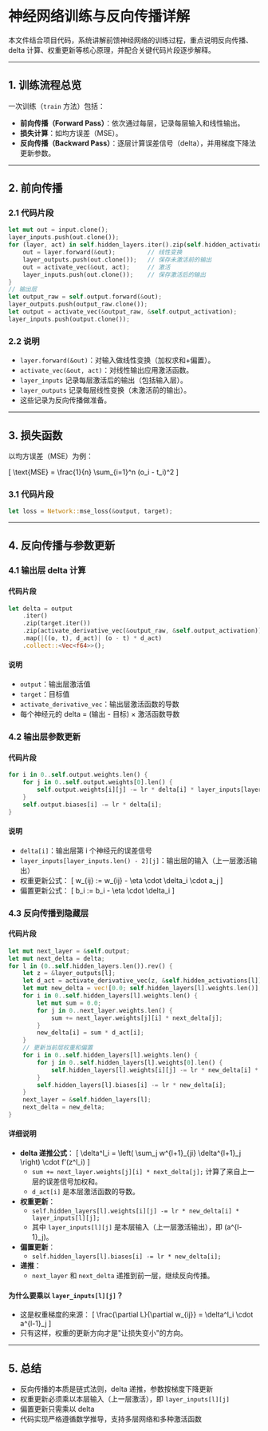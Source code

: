 # 神经网络训练与反向传播详解

本文件结合项目代码，系统讲解前馈神经网络的训练过程，重点说明反向传播、delta 计算、权重更新等核心原理，并配合关键代码片段逐步解释。

---

## 1. 训练流程总览

一次训练（`train` 方法）包括：
- **前向传播（Forward Pass）**：依次通过每层，记录每层输入和线性输出。
- **损失计算**：如均方误差（MSE）。
- **反向传播（Backward Pass）**：逐层计算误差信号（delta），并用梯度下降法更新参数。

---

## 2. 前向传播

### 2.1 代码片段
```rust
let mut out = input.clone();
layer_inputs.push(out.clone());
for (layer, act) in self.hidden_layers.iter().zip(self.hidden_activations.iter()) {
    out = layer.forward(&out);         // 线性变换
    layer_outputs.push(out.clone());   // 保存未激活前的输出
    out = activate_vec(&out, act);     // 激活
    layer_inputs.push(out.clone());    // 保存激活后的输出
}
// 输出层
let output_raw = self.output.forward(&out);
layer_outputs.push(output_raw.clone());
let output = activate_vec(&output_raw, &self.output_activation);
layer_inputs.push(output.clone());
```

### 2.2 说明
- `layer.forward(&out)`：对输入做线性变换（加权求和+偏置）。
- `activate_vec(&out, act)`：对线性输出应用激活函数。
- `layer_inputs` 记录每层激活后的输出（包括输入层）。
- `layer_outputs` 记录每层线性变换（未激活前的输出）。
- 这些记录为反向传播做准备。

---

## 3. 损失函数

以均方误差（MSE）为例：

\[
\text{MSE} = \frac{1}{n} \sum_{i=1}^n (o_i - t_i)^2
\]

### 3.1 代码片段
```rust
let loss = Network::mse_loss(&output, target);
```

---

## 4. 反向传播与参数更新

### 4.1 输出层 delta 计算

#### 代码片段
```rust
let delta = output
    .iter()
    .zip(target.iter())
    .zip(activate_derivative_vec(&output_raw, &self.output_activation))
    .map(|((o, t), d_act)| (o - t) * d_act)
    .collect::<Vec<f64>>();
```

#### 说明
- `output`：输出层激活值
- `target`：目标值
- `activate_derivative_vec`：输出层激活函数的导数
- 每个神经元的 delta = (输出 - 目标) × 激活函数导数

### 4.2 输出层参数更新

#### 代码片段
```rust
for i in 0..self.output.weights.len() {
    for j in 0..self.output.weights[0].len() {
        self.output.weights[i][j] -= lr * delta[i] * layer_inputs[layer_inputs.len() - 2][j];
    }
    self.output.biases[i] -= lr * delta[i];
}
```

#### 说明
- `delta[i]`：输出层第 i 个神经元的误差信号
- `layer_inputs[layer_inputs.len() - 2][j]`：输出层的输入（上一层激活输出）
- 权重更新公式：
  \[
  w_{ij} := w_{ij} - \eta \cdot \delta_i \cdot a_j
  \]
- 偏置更新公式：
  \[
  b_i := b_i - \eta \cdot \delta_i
  \]

### 4.3 反向传播到隐藏层

#### 代码片段
```rust
let mut next_layer = &self.output;
let mut next_delta = delta;
for l in (0..self.hidden_layers.len()).rev() {
    let z = &layer_outputs[l];
    let d_act = activate_derivative_vec(z, &self.hidden_activations[l]);
    let mut new_delta = vec![0.0; self.hidden_layers[l].weights.len()];
    for i in 0..self.hidden_layers[l].weights.len() {
        let mut sum = 0.0;
        for j in 0..next_layer.weights.len() {
            sum += next_layer.weights[j][i] * next_delta[j];
        }
        new_delta[i] = sum * d_act[i];
    }
    // 更新当前层权重和偏置
    for i in 0..self.hidden_layers[l].weights.len() {
        for j in 0..self.hidden_layers[l].weights[0].len() {
            self.hidden_layers[l].weights[i][j] -= lr * new_delta[i] * layer_inputs[l][j];
        }
        self.hidden_layers[l].biases[i] -= lr * new_delta[i];
    }
    next_layer = &self.hidden_layers[l];
    next_delta = new_delta;
}
```

#### 详细说明
- **delta 递推公式**：
  \[
  \delta^l_i = \left( \sum_j w^{l+1}_{ji} \delta^{l+1}_j \right) \cdot f'(z^l_i)
  \]
  - `sum += next_layer.weights[j][i] * next_delta[j];` 计算了来自上一层的误差信号加权和。
  - `d_act[i]` 是本层激活函数的导数。
- **权重更新**：
  - `self.hidden_layers[l].weights[i][j] -= lr * new_delta[i] * layer_inputs[l][j];`
  - 其中 `layer_inputs[l][j]` 是本层输入（上一层激活输出），即 \(a^{l-1}_j\)。
- **偏置更新**：
  - `self.hidden_layers[l].biases[i] -= lr * new_delta[i];`
- **递推**：
  - `next_layer` 和 `next_delta` 递推到前一层，继续反向传播。

#### 为什么要乘以 `layer_inputs[l][j]`？
- 这是权重梯度的来源：
  \[
  \frac{\partial L}{\partial w_{ij}} = \delta^l_i \cdot a^{l-1}_j
  \]
- 只有这样，权重的更新方向才是"让损失变小"的方向。

---

## 5. 总结

- 反向传播的本质是链式法则，delta 递推，参数按梯度下降更新
- 权重更新必须乘以本层输入（上一层激活），即 `layer_inputs[l][j]`
- 偏置更新只需乘以 delta
- 代码实现严格遵循数学推导，支持多层网络和多种激活函数 
